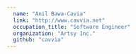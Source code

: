 ```yaml
---
  name: "Anil Bawa-Cavia"
  link: "http://www.cavvia.net"
  occupation_title: "Software Engineer"
  organization: "Artsy Inc."
  github: "cavvia"
---
```

